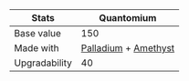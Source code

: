 [Palladium]: https://tembee2.github.io/OVERVOLT/Ores/Palladium
[Amethyst]: https://tembee2.github.io/OVERVOLT/Ores/Amethyst

| Stats          | Quantomium           |
|----------------|-----------------------|
| Base value     | 150                     |
| Made with      | [Palladium] + [Amethyst]  |
| Upgradability  | 40                     |